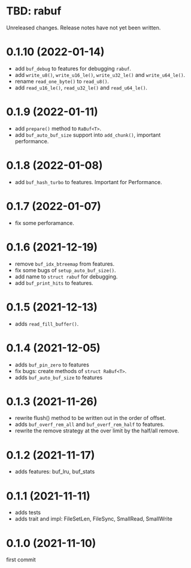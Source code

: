 TBD: rabuf
===
Unreleased changes. Release notes have not yet been written.

0.1.10 (2022-01-14)
=====

* add `buf_debug` to features for debugging `rabuf`.
* add `write_u8()`, `write_u16_le()`, `write_u32_le()` and `write_u64_le()`.
* rename `read_one_byte()` to `read_u8()`.
* add `read_u16_le()`, `read_u32_le()` and `read_u64_le()`.

0.1.9 (2022-01-11)
=====

* add `prepare()` method to `RaBuf<T>`.
* add `buf_auto_buf_size` support into `add_chunk()`, important performance.

0.1.8 (2022-01-08)
=====

* add `buf_hash_turbo` to features. Important for Performance.

0.1.7 (2022-01-07)
=====

* fix some perforamance.

0.1.6 (2021-12-19)
=====

* remove `buf_idx_btreemap` from features.
* fix some bugs of `setup_auto_buf_size()`.
* add name to `struct rabuf` for debugging.
* add `buf_print_hits` to features.

0.1.5 (2021-12-13)
=====

* adds `read_fill_buffer()`.

0.1.4 (2021-12-05)
=====

* adds `buf_pin_zero` to features
* fix bugs: create methods of `struct RaBuf<T>`.
* adds `buf_auto_buf_size` to features

0.1.3 (2021-11-26)
=====

* rewrite flush() method to be written out in the order of offset.
* adds `buf_overf_rem_all` and `buf_overf_rem_half` to features.
* rewrite the remove strategy at the over limit by the half/all remove.

0.1.2 (2021-11-17)
=====

* adds features: buf_lru, buf_stats

0.1.1 (2021-11-11)
=====

* adds tests
* adds trait and impl: FileSetLen, FileSync, SmallRead, SmallWrite

0.1.0 (2021-11-10)
=====

first commit
